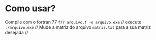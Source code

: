 # Como usar?
Compile com o fortran 77 `f77 arquivo.f -o arquivo.exe`  //
execute `./arquivo.exe` //
Mude a matriz do arquivo `matriz.txt` para a sua matriz desejada //
